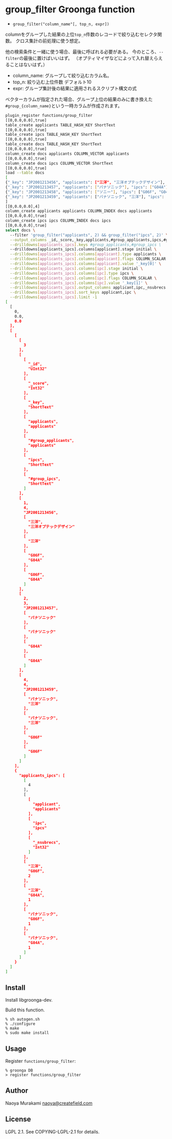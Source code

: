 # group_filter Groonga function

* ``group_filter("column_name"[, top_n, expr])``

columnをグループした結果の上位``top_n``件数のレコードで絞り込むセレクタ関数。
クロス集計の前処理に使う想定。

他の検索条件と一緒に使う場合、最後に呼ばれる必要がある。
今のところ、``--filter``の最後に置けばいいはず。
（オプティマイザなどによって入れ替えらえることはないはず。）

* column_name: グループして絞り込むカラム名。
* top_n: 絞り込む上位件数 デフォルト10
* expr: グループ集計後の結果に適用されるスクリプト構文の式

ベクターカラムが指定された場合、グループ上位の結果のみに書き換えた``#group_{column_name}``という一時カラムが作成されます。

```bash
plugin_register functions/group_filter
[[0,0.0,0.0],true]
table_create applicants TABLE_HASH_KEY ShortText
[[0,0.0,0.0],true]
table_create ipcs TABLE_HASH_KEY ShortText
[[0,0.0,0.0],true]
table_create docs TABLE_HASH_KEY ShortText
[[0,0.0,0.0],true]
column_create docs applicants COLUMN_VECTOR applicants
[[0,0.0,0.0],true]
column_create docs ipcs COLUMN_VECTOR ShortText
[[0,0.0,0.0],true]
load --table docs
[
{"_key": "JP2001213456", "applicants": ["三洋", "三洋オプテックデザイン"], "ipcs": ["G06F", "G04A"]},
{"_key": "JP2001213457", "applicants": ["パナソニック"], "ipcs": ["G04A"]},
{"_key": "JP2001213458", "applicants": ["ソニー"], "ipcs": ["G06F", "G04B"]},
{"_key": "JP2001213459", "applicants": ["パナソニック", "三洋"], "ipcs": ["G06F"]}
]
[[0,0.0,0.0],4]
column_create applicants applicants COLUMN_INDEX docs applicants
[[0,0.0,0.0],true]
column_create ipcs ipcs COLUMN_INDEX docs ipcs
[[0,0.0,0.0],true]
select docs \
  --filter 'group_filter("applicants", 2) && group_filter("ipcs", 2)' \
  --output_columns _id,_score,_key,applicants,#group_applicants,ipcs,#group_ipcs \
  --drilldowns[applicants_ipcs].keys #group_applicants,#group_ipcs \
  --drilldowns[applicants_ipcs].columns[applicant].stage initial \
  --drilldowns[applicants_ipcs].columns[applicant].type applicants \
  --drilldowns[applicants_ipcs].columns[applicant].flags COLUMN_SCALAR \
  --drilldowns[applicants_ipcs].columns[applicant].value '_key[0]' \
  --drilldowns[applicants_ipcs].columns[ipc].stage initial \
  --drilldowns[applicants_ipcs].columns[ipc].type ipcs \
  --drilldowns[applicants_ipcs].columns[ipc].flags COLUMN_SCALAR \
  --drilldowns[applicants_ipcs].columns[ipc].value '_key[1]' \
  --drilldowns[applicants_ipcs].output_columns applicant,ipc,_nsubrecs \
  --drilldowns[applicants_ipcs].sort_keys applicant,ipc \
  --drilldowns[applicants_ipcs].limit -1
[
  [
    0,
    0.0,
    0.0
  ],
  [
    [
      [
        3
      ],
      [
        [
          "_id",
          "UInt32"
        ],
        [
          "_score",
          "Int32"
        ],
        [
          "_key",
          "ShortText"
        ],
        [
          "applicants",
          "applicants"
        ],
        [
          "#group_applicants",
          "applicants"
        ],
        [
          "ipcs",
          "ShortText"
        ],
        [
          "#group_ipcs",
          "ShortText"
        ]
      ],
      [
        1,
        4,
        "JP2001213456",
        [
          "三洋",
          "三洋オプテックデザイン"
        ],
        [
          "三洋"
        ],
        [
          "G06F",
          "G04A"
        ],
        [
          "G06F",
          "G04A"
        ]
      ],
      [
        2,
        3,
        "JP2001213457",
        [
          "パナソニック"
        ],
        [
          "パナソニック"
        ],
        [
          "G04A"
        ],
        [
          "G04A"
        ]
      ],
      [
        4,
        4,
        "JP2001213459",
        [
          "パナソニック",
          "三洋"
        ],
        [
          "パナソニック",
          "三洋"
        ],
        [
          "G06F"
        ],
        [
          "G06F"
        ]
      ]
    ],
    {
      "applicants_ipcs": [
        [
          4
        ],
        [
          [
            "applicant",
            "applicants"
          ],
          [
            "ipc",
            "ipcs"
          ],
          [
            "_nsubrecs",
            "Int32"
          ]
        ],
        [
          "三洋",
          "G06F",
          2
        ],
        [
          "三洋",
          "G04A",
          1
        ],
        [
          "パナソニック",
          "G06F",
          1
        ],
        [
          "パナソニック",
          "G04A",
          1
        ]
      ]
    }
  ]
]
```


## Install

Install libgroonga-dev.

Build this function.

    % sh autogen.sh
    % ./configure
    % make
    % sudo make install

## Usage

Register `functions/group_filter`:

    % groonga DB
    > register functions/group_filter

## Author

Naoya Murakami naoya@createfield.com

## License

LGPL 2.1. See COPYING-LGPL-2.1 for details.
